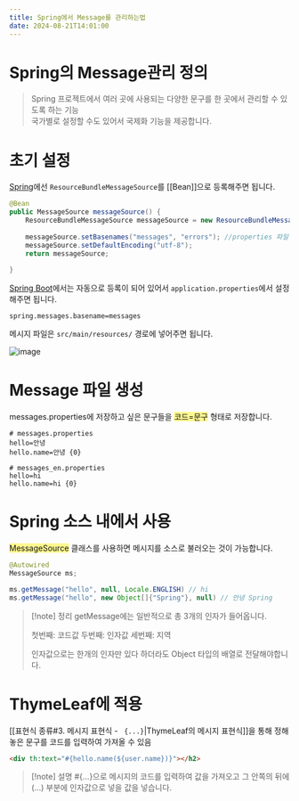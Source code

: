 ```yaml
---
title: Spring에서 Message를 관리하는법
date: 2024-08-21T14:01:00
---
```


# Spring의 Message관리 정의

>Spring 프로젝트에서 여러 곳에 사용되는 다양한 문구를 한 곳에서 관리할 수 있도록 하는 기능<br>국가별로 설정할 수도 있어서 국제화 기능을 제공합니다.

# 초기 설정

<u>Spring</u>에선 `ResourceBundleMessageSource`를 [[Bean]]으로 등록해주면 됩니다.
```java
@Bean
public MessageSource messageSource() {
	ResourceBundleMessageSource messageSource = new ResourceBundleMessageSource();
	
	messageSource.setBasenames("messages", "errors"); //properties 파일명
    messageSource.setDefaultEncoding("utf-8");
    return messageSource;
	
}
```

<u>Spring Boot</u>에서는 자동으로 등록이 되어 있어서 `application.properties`에서 설정해주면 됩니다.
```properties
spring.messages.basename=messages
```

메시지 파일은 `src/main/resources/` 경로에 넣어주면 됩니다.

![image](https://gist.github.com/user-attachments/assets/363b7b47-3532-40cd-a33e-afdde4c60442)

# Message 파일 생성

messages.properties에 저장하고 싶은 문구들을 <span style="background:#fff88f">코드=문구</span> 형태로 저장합니다.
```properties
# messages.properties
hello=안녕
hello.name=안녕 {0}
```
```properties
# messages_en.properties
hello=hi
hello.name=hi {0}
```

# Spring 소스 내에서 사용

<span style="background:#fff88f">MessageSource</span> 클래스를 사용하면 메시지를 소스로 불러오는 것이 가능합니다.
```java
@Autowired
MessageSource ms;

ms.getMessage("hello", null, Locale.ENGLISH) // hi
ms.getMessage("hello", new Object[]{"Spring"}, null) // 안녕 Spring
```
>[!note] 정리
>getMessage에는 일반적으로 총 3개의 인자가 들어옵니다.
>
>첫번째: 코드값
>두번째: 인자값
>세번째: 지역
>
>인자값으로는 한개의 인자만 있다 하더라도 Object 타입의 배열로 전달해야합니다.

# ThymeLeaf에 적용

[[표현식 종류#3. 메시지 표현식 - ` {...}`|ThymeLeaf의 메시지 표현식]]을 통해 정해놓은 문구를 코드를 입력하여 가져올 수 있음
```html
<div th:text="#{hello.name(${user.name})}"></h2>
```
>[!note] 설명
>#{...}으로 메시지의 코드를 입력하여 값을 가져오고 그 안쪽의 뒤에 (...) 부분에 인자값으로 넣을 값을 넣습니다.
